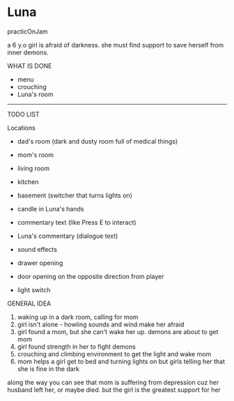 # Luna
practicOnJam

a 6 y.o girl is afraid of darkness. she must find support to save herself from inner demons.

WHAT IS DONE

- menu
- crouching
- Luna's room

----------

TODO LIST

Locations
- dad's room (dark and dusty room full of medical things)
- mom's room
- living room
- kitchen
- basement (switcher that turns lights on)

- candle in Luna's hands

- commentary text (like Press E to interact)
- Luna's commentary (dialogue text)

- sound effects
- drawer opening
- door opening on the opposite direction from player
- light switch

GENERAL IDEA

1. waking up in a dark room, calling for mom
2. girl isn't alone - howling sounds and wind make her afraid
3. girl found a mom, but she can't wake her up. demons are about to get mom
4. girl found strength in her to fight demons
5. crouching and climbing environment to get the light and wake mom
6. mom helps a girl get to bed and turning lights on but girls telling her that she is fine in the dark

along the way you can see that mom is suffering from depression cuz her husband left her, or maybe died. but the girl is the greatest support for her